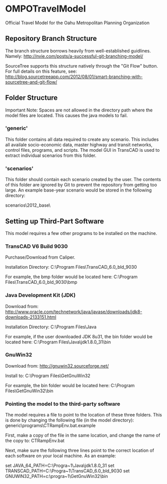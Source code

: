 # OMPOTravelModel
Official Travel Model for the Oahu Metropolitan Planning Organization

## Repository Branch Structure

The branch structure borrows heavily from well-established guidlines. Namely:
<a href="http://nvie.com/posts/a-successful-git-branching-model/">http://nvie.com/posts/a-successful-git-branching-model/</a>

SourceTree supports this structure natively through the "Git Flow" button.  For full details on this feature, see:
<a href="http://blog.sourcetreeapp.com/2012/08/01/smart-branching-with-sourcetree-and-git-flow/">http://blog.sourcetreeapp.com/2012/08/01/smart-branching-with-sourcetree-and-git-flow/</a>

## Folder Structure

Important Note: Spaces are not allowed in the directory path where the model files are located.  This causes the java models to fail.

### 'generic'
This folder contains all data required to create any scenario.  This includes all availale socio-economic data, master highway and transit networks,
control files, programs, and scripts.  The model GUI in TransCAD is used to extract individual scenarios from this folder.

### 'scenarios'
This folder should contain each scenario created by the user.  The contents of this folder are ignored by Git to prevent
the repository from getting too large.  An example base-year scenario would be stored in the following directory:

scenarios\2012_base\

## Setting up Third-Part Software

This model requires a few other programs to be installed on the machine.

### TransCAD V6 Build 9030
Purchase/Download from Caliper.

Installation Directory:
C:\Program Files\TransCAD_6.0_bld_9030

For example, the bmp folder would be located here:
C:\Program Files\TransCAD_6.0_bld_9030\bmp

### Java Development Kit (JDK)
Download from:
http://www.oracle.com/technetwork/java/javase/downloads/jdk8-downloads-2133151.html

Installation Directory:
C:\Program Files\Java

For example, if the user downloaded JDK 8u31, the bin folder would be located here:
C:\Program Files\Java\jdk1.8.0_31\bin

### GnuWin32
Download from:
http://gnuwin32.sourceforge.net/

Install to:
C:\Program Files\GetGnuWin32

For example, the bin folder would be located here:
C:\Program Files\GetGnuWin32\bin

### Pointing the model to the third-party software

The model requires a file to point to the location of these three folders.  This is done
by changing the following file (in the model directory):
generic\programs\CTRampEnv.bat.example

First, make a copy of the file in the same location, and change the name of the copy to:
CTRampEnv.bat

Next, make sure the following three lines point to the correct location of each software
on your local machine.  As an example:

set JAVA_64_PATH=C:\Progra~1\Java\jdk1.8.0_31
set TRANSCAD_PATH=C:\Progra~1\TransCAD_6.0_bld_9030
set GNUWIN32_PATH=c:\progra~1\GetGnuWin32\bin